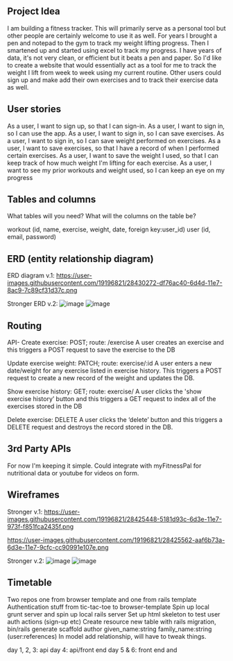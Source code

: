 ## Project Idea

I am building a fitness tracker. This will primarily serve as a personal
tool but other people are certainly welcome to use it as well. For years
I brought a pen and notepad to the gym to track my weight lifting progress.
Then I smartened up and started using excel to track my progress.
I have years of data, it's not very clean, or efficient but it beats a pen and paper.
So I'd like to create a website that would essentially act
as a tool for me to track the weight I lift from week to week using my current
routine. Other users could sign up and make add their own exercises and to track their exercise data as well.

## User stories
As a user, I want to sign up, so that I can sign-in.
As a user, I want to sign in, so I can use the app.
As a user, I want to sign in, so I can save exercises.
As a user, I want to sign in, so I can save weight performed on exercises.
As a user, I want to save exercises, so that I have a record of when I performed certain exercises.
As a user, I want to save the weight I used, so that I can keep track of how much weight I'm lifting for each exercise.
As a user, I want to see my prior workouts and weight used, so I can keep an eye on my progress

## Tables and columns

What tables will you need? What will the columns on the table be?

workout (id, name, exercise, weight, date, foreign key:user_id)
user (id, email, password)

## ERD (entity relationship diagram)
ERD diagram v.1:
https://user-images.githubusercontent.com/19196821/28430272-df76ac40-6d4d-11e7-8ac9-7c89cf31d37c.png

Stronger ERD v.2:
![image](https://user-images.githubusercontent.com/19196821/29722107-92bd0ce4-898d-11e7-8f70-b689d4e103eb.png)
![image](https://user-images.githubusercontent.com/19196821/29753753-2fc48d32-8b46-11e7-9a62-5e70f639ea81.png)

## Routing
API-
Create exercise: POST; route: /exercise
A user creates an exercise and this triggers a POST request to save the exercise to the DB

Update exercise weight: PATCH; route: exercise/:id
A user enters a new date/weight for any exercise listed in exercise history. This triggers a POST request to create a new record of the weight and updates the DB.

Show exercise history: GET; route: exercise/
A user clicks the 'show exercise history’ button and this triggers a GET request to index all of the exercises stored in the DB

Delete exercise: DELETE
A user clicks the ‘delete’ button and this triggers a DELETE request and destroys the record stored in the DB.


## 3rd Party APIs

For now I'm keeping it simple. Could integrate with myFitnessPal for nutritional data or youtube for videos on form.

## Wireframes
Stronger v.1:
https://user-images.githubusercontent.com/19196821/28425448-5181d93c-6d3e-11e7-973f-f851fca2435f.png

https://user-images.githubusercontent.com/19196821/28425562-aaf6b73a-6d3e-11e7-9cfc-cc90991e107e.png

Stronger v.2:
![image](https://user-images.githubusercontent.com/19196821/29722132-a3153508-898d-11e7-9e78-e09ff1b06f1e.png)
![image](https://user-images.githubusercontent.com/19196821/29753729-9f0d9b12-8b45-11e7-8ef3-3b23a2245267.png)
## Timetable

Two repos one from browser template and one from rails template
Authentication stuff from tic-tac-toe to browser-template
Spin up local grunt server and spin up local rails server
Set up html skeleton to test user auth actions (sign-up etc)
Create resource new table with rails migration, bin/rails generate scaffold author given_name:string family_name:string (user:references)
In model add relationship, will have to tweak things.

day 1, 2, 3: api
day 4: api/front end
day 5 & 6: front end and
